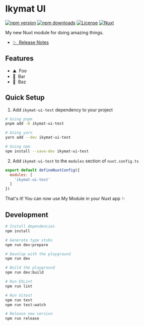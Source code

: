 <!--
Get your module up and running quickly.

Find and replace all on all files (CMD+SHIFT+F):
- Name: My Module
- Package name: my-module
- Description: My new Nuxt module
-->

# Ikymat UI

[![npm version][npm-version-src]][npm-version-href]
[![npm downloads][npm-downloads-src]][npm-downloads-href]
[![License][license-src]][license-href]
[![Nuxt][nuxt-src]][nuxt-href]

My new Nuxt module for doing amazing things.

- [✨ &nbsp;Release Notes](/CHANGELOG.md)
<!-- - [🏀 Online playground](https://stackblitz.com/github/your-org/my-module?file=playground%2Fapp.vue) -->
<!-- - [📖 &nbsp;Documentation](https://example.com) -->

## Features

<!-- Highlight some of the features your module provide here -->
- ⛰ &nbsp;Foo
- 🚠 &nbsp;Bar
- 🌲 &nbsp;Baz

## Quick Setup

1. Add `ikymat-ui-test` dependency to your project

```bash
# Using pnpm
pnpm add -D ikymat-ui-test

# Using yarn
yarn add --dev ikymat-ui-test

# Using npm
npm install --save-dev ikymat-ui-test
```

2. Add `ikymat-ui-test` to the `modules` section of `nuxt.config.ts`

```js
export default defineNuxtConfig({
  modules: [
    'ikymat-ui-test'
  ]
})
```

That's it! You can now use My Module in your Nuxt app ✨

## Development

```bash
# Install dependencies
npm install

# Generate type stubs
npm run dev:prepare

# Develop with the playground
npm run dev

# Build the playground
npm run dev:build

# Run ESLint
npm run lint

# Run Vitest
npm run test
npm run test:watch

# Release new version
npm run release
```

<!-- Badges -->
[npm-version-src]: https://img.shields.io/npm/v/my-module/latest.svg?style=flat&colorA=18181B&colorB=28CF8D
[npm-version-href]: https://npmjs.com/package/my-module

[npm-downloads-src]: https://img.shields.io/npm/dm/my-module.svg?style=flat&colorA=18181B&colorB=28CF8D
[npm-downloads-href]: https://npmjs.com/package/my-module

[license-src]: https://img.shields.io/npm/l/my-module.svg?style=flat&colorA=18181B&colorB=28CF8D
[license-href]: https://npmjs.com/package/my-module

[nuxt-src]: https://img.shields.io/badge/Nuxt-18181B?logo=nuxt.js
[nuxt-href]: https://nuxt.com
